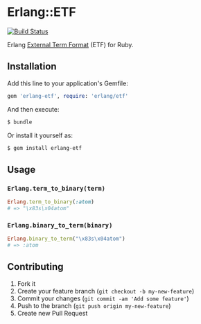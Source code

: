 # Erlang::ETF

[![Build Status](https://travis-ci.org/potatosalad/erlang-etf.png)](https://travis-ci.org/potatosalad/erlang-etf)

Erlang [External Term Format](http://erlang.org/doc/apps/erts/erl_ext_dist.html) (ETF) for Ruby.

## Installation

Add this line to your application's Gemfile:

```ruby
gem 'erlang-etf', require: 'erlang/etf'
```

And then execute:

```bash
$ bundle
```

Or install it yourself as:

```bash
$ gem install erlang-etf
```

## Usage

### `Erlang.term_to_binary(term)`

```ruby
Erlang.term_to_binary(:atom)
# => "\x83s\x04atom"
```

### `Erlang.binary_to_term(binary)`

```ruby
Erlang.binary_to_term("\x83s\x04atom")
# => :atom
```

## Contributing

1. Fork it
2. Create your feature branch (`git checkout -b my-new-feature`)
3. Commit your changes (`git commit -am 'Add some feature'`)
4. Push to the branch (`git push origin my-new-feature`)
5. Create new Pull Request
